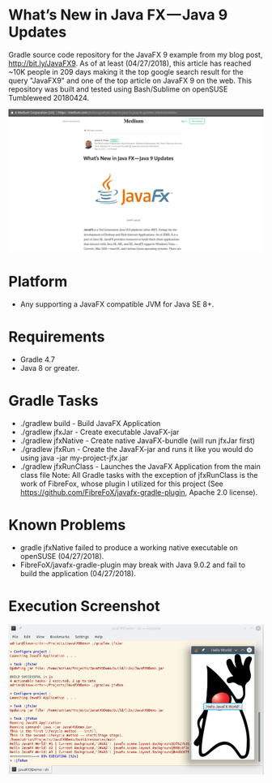 # What’s New in Java FX — Java 9 Updates
Gradle source code repository for the JavaFX 9 example from my blog post, http://bit.ly/JavaFX9.
As of at least (04/27/2018), this article has reached ~10K people in 209 days making it the top google search result for the query "JavaFX9" and one of the top article on JavaFX 9 on the web. This repository was built and tested using Bash/Sublime on openSUSE Tumbleweed 20180424.

![alt text](https://raw.githubusercontent.com/afinlay5/JavaFX9/master/blog.png)

# Platform 
- Any supporting a JavaFX compatible JVM for Java SE 8+.

# Requirements
- Gradle 4.7 
- Java 8 or greater.

# Gradle Tasks
- ./gradlew build - Build JavaFX Application
- ./gradlew jfxJar - Create executable JavaFX-jar
- ./gradlew jfxNative - Create native JavaFX-bundle (will run jfxJar first)
- ./gradlew jfxRun - Create the JavaFX-jar and runs it like you would do using java -jar my-project-jfx.jar
- ./gradlew jfxRunClass - Launches the JavaFX Application from the main class file
Note: All Gradle tasks with the exception of jfxRunClass is the work of FibreFox, whose plugin I utilized for this project (See https://github.com/FibreFoX/javafx-gradle-plugin, Apache 2.0 license).

# Known Problems
- gradle jfxNative failed to produce a working native executable on openSUSE (04/27/2018).
- FibreFoX/javafx-gradle-plugin may break with Java 9.0.2 and fail to build the application (04/27/2018).

# Execution Screenshot
![alt text](https://raw.githubusercontent.com/afinlay5/JavaFX9/master/gradle_jfxRun.png)
